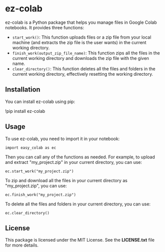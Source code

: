 # ez-colab

ez-colab is a Python package that helps you manage files in Google Colab notebooks. It provides three functions:

- `start_work()`: This function uploads files or a zip file from your local machine (and extracts the zip file is the user wants) in the current working directory.
- `finish_work(output_zip_file_name)`: This function zips all the files in the current working directory and downloads the zip file with the given name.
- `clear_directory()`: This function deletes all the files and folders in the current working directory, effectively resetting the working directory.

## Installation

You can install ez-colab using pip:

!pip install ez-colab


## Usage

To use ez-colab, you need to import it in your notebook:

`import easy_colab as ec`


Then you can call any of the functions as needed. For example, to upload and extract "my_project.zip" in your current directory, you can use:

`ec.start_work("my_project.zip")`


To zip and download all the files in your current directory as "my_project.zip", you can use:

`ec.finish_work("my_project.zip")`


To delete all the files and folders in your current directory, you can use:

`ec.clear_directory()`


## License

This package is licensed under the MIT License. See the __LICENSE.txt__ file for more details.